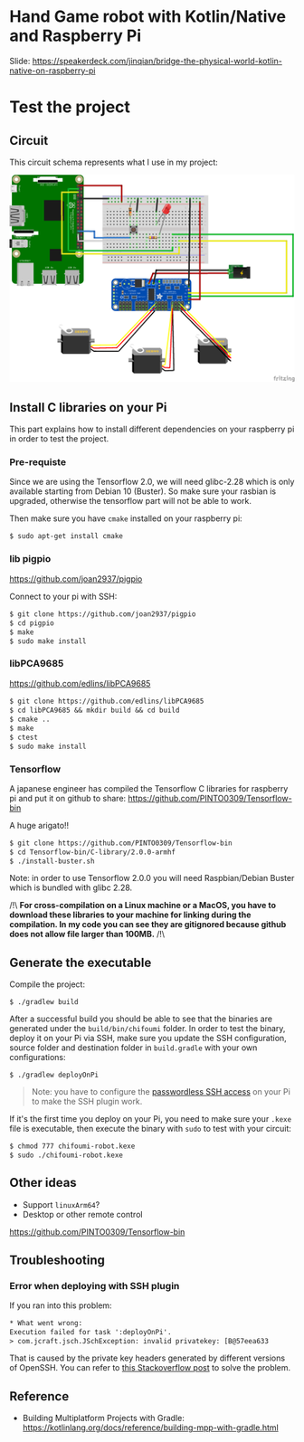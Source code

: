 Hand Game robot with Kotlin/Native and Raspberry Pi
===================================================

Slide: https://speakerdeck.com/jinqian/bridge-the-physical-world-kotlin-native-on-raspberry-pi

# Test the project

## Circuit

This circuit schema represents what I use in my project:

![circuit](img/circuit-pi.png)

## Install C libraries on your Pi

This part explains how to install different dependencies on your raspberry pi in order to test the project.

### Pre-requiste

Since we are using the Tensorflow 2.0, we will need glibc-2.28 which is only available starting from Debian 10 (Buster). So make sure your rasbian is upgraded, otherwise the tensorflow part will not be able to work.

Then make sure you have `cmake` installed on your raspberry pi:

```
$ sudo apt-get install cmake
```

### lib pigpio

https://github.com/joan2937/pigpio

Connect to your pi with SSH:
```
$ git clone https://github.com/joan2937/pigpio
$ cd pigpio
$ make
$ sudo make install
```

### libPCA9685

https://github.com/edlins/libPCA9685

```
$ git clone https://github.com/edlins/libPCA9685
$ cd libPCA9685 && mkdir build && cd build
$ cmake ..
$ make
$ ctest
$ sudo make install
```

### Tensorflow

A japanese engineer has compiled the Tensorflow C libraries for raspberry pi and put it on github to share:
https://github.com/PINTO0309/Tensorflow-bin

A huge arigato!! 

```
$ git clone https://github.com/PINTO0309/Tensorflow-bin
$ cd Tensorflow-bin/C-library/2.0.0-armhf
$ ./install-buster.sh
```

Note: in order to use Tensorflow 2.0.0 you will need Raspbian/Debian Buster which is bundled with glibc 2.28.

/!\ **For cross-compilation on a Linux machine or a MacOS, you have to download these libraries to your machine for linking during the compilation. In my code you can see they are gitignored because github does not allow file larger than 100MB.** /!\

## Generate the executable

Compile the project:

```
$ ./gradlew build
```

After a successful build you should be able to see that the binaries are generated under the `build/bin/chifoumi` folder. In order to test the binary, deploy it on your Pi via SSH, make sure you update the SSH configuration, source folder and destination folder in `build.gradle` with your own configurations:

```
$ ./gradlew deployOnPi
```

> Note: you have to configure the [passwordless SSH access](https://www.raspberrypi.org/documentation/remote-access/ssh/passwordless.md) on your Pi to make the SSH plugin work.

If it's the first time you deploy on your Pi, you need to make sure your `.kexe` file is executable, then execute the binary with `sudo` to test with your circuit:

```
$ chmod 777 chifoumi-robot.kexe
$ sudo ./chifoumi-robot.kexe
```

## Other ideas

- Support `linuxArm64`?
- Desktop or other remote control

https://github.com/PINTO0309/Tensorflow-bin

## Troubleshooting

### Error when deploying with SSH plugin

If you ran into this problem:

```
* What went wrong:
Execution failed for task ':deployOnPi'.
> com.jcraft.jsch.JSchException: invalid privatekey: [B@57eea633

```

That is caused by the private key headers generated by different versions of OpenSSH. You can refer to [this Stackoverflow post](https://stackoverflow.com/questions/53134212/invalid-privatekey-when-using-jsch) to solve the problem.

## Reference

- Building Multiplatform Projects with Gradle: https://kotlinlang.org/docs/reference/building-mpp-with-gradle.html
